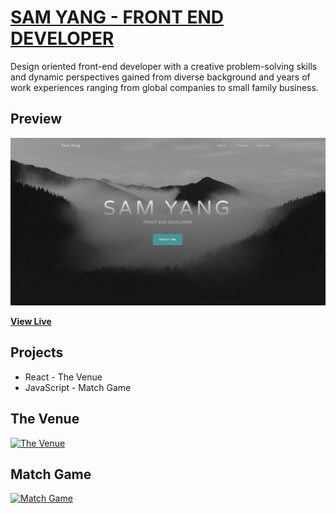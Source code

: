 # [SAM YANG - FRONT END DEVELOPER](https://super8989.github.io/SamYangPortfolio/)

Design oriented front-end developer with a creative problem-solving skills and dynamic perspectives gained from diverse background and years of work experiences ranging from global companies to small family business.

## Preview

[![Sam Yang](/img/landingpage.png)](https://super8989.github.io/SamYangPortfolio/)

**[View Live ](https://super8989.github.io/SamYangPortfolio/)**

## Projects
* React - The Venue
* JavaScript - Match Game

## The Venue

[![The Venue](https://353a23c500dde3b2ad58-c49fe7e7355d384845270f4a7a0a7aa1.ssl.cf2.rackcdn.com/5d6d39cc126d1eebe0a1549c/screenshot.png)](https://samyang8989-react-venue.netlify.com/)

## Match Game
[![Match Game](https://353a23c500dde3b2ad58-c49fe7e7355d384845270f4a7a0a7aa1.ssl.cf2.rackcdn.com/5d6d42f2dbdf1f944904f961/screenshot.png)](https://super8989.github.io/MatchGame)